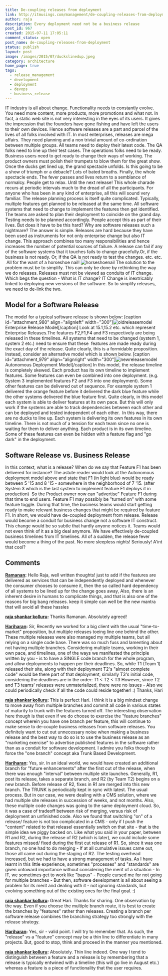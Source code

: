 ```yaml
---
title: De-coupling releases from deployment
link: http://itmusings.com/management/de-coupling-releases-from-deployment
author: raja
description: Every deployment need not be a business release
post_id: 967
created: 2015-07-11 17:05:11
comment_status: open
post_name: de-coupling-releases-from-deployment
status: publish
layout: post
image: /images/2015/07/duckslinedup.jpeg
category: architecture
home_page: true
tags:
  - release_management
  - development
  - deployment
  - devops
  - business_release
---
```



IT industry is all about change. Functionality needs to constantly evolve. You need more content, more products, more promotions and what not. In fact, a static web site is not very interesting in the eyes of its users. It gives the impression that the founders have gone fishing and have left the users to their own devices. Hence software releases are a part and parcel of the lives of all folks involved with IT. In most enterprises, releases are mega affairs. They need planning and a non trivial amount of co-ordination between multiple groups. All teams need to deploy their latest code. The QA folks need to line up their test cases. The operations folks need to be ready. Business users need to get ready to change their ways of working. The product owners must polish their trumpets to blow them for the great show. Once the ducks get lined up, the grand spectacle unfolds. Is this going to be a show of triumph or a debacle? Lots of bated breaths. Finally, the whole spectacle ends. The fever passes and lives return to a semblance of normalcy. People get to relax. Until the next release! This whole charade recurs at periodic intervals much to the dread of all the participants. For anyone who has been in any kind of enterprise, all this will sound very familiar. The release planning process is itself quite complicated. Typically, multiple features get planned to be released at the same time. All software systems that need to change to implement the features then get identified. The teams are asked to plan their deployment to coincide on the grand day. Testing needs to be planned accordingly. People accept this as part of their lives. But does it have to be this hard?  Why are software releases such a nightmare? The answer is simple. Releases are hard because they have been used as instruments for not only enterprise change but also IT change. This approach combines too many responsibilities and hence increases the number of potential sources of failure. A release can fail if any of the software systems that it touches fails to change gracefully.Or, if the business is not ready. Or, if the QA is not ready to test the changes. etc. etc.  All for the want of a horseshoe nail! ![horseshoenail](/images/2015/07/horseshoenail.jpeg) The solution to the problem must be to simplify. This can only be done by rethinking the way we do releases. Releases must not be viewed as conduits of IT change. Which begs the question - What is IT change? IT Change is inextricably linked to deploying new versions of the software. So to simplify releases, we need to de-link the two. 

## Model for a Software Release

The model for a typical software release is shown below: [caption id="attachment_980" align="alignleft" width="300"]![oldreleasemodel](/images/2015/07/oldreleasemodel3-300x288.png) Enterprise Release Model[/caption] Look at 15.1,15.2 etc. which represent Enterprise Releases.The features F2,F1,F4 and F3 respectively are being released in these timelines. All systems that need to be changed (system 1, system 2 etc.) need to ensure that these  features are made ready during the exact day of the release. Quite clearly, this is a formidable proposition. Instead, consider an alternative model which is shown below. [caption id="attachment_979" align="alignright" width="300"]![newreleasemodel](/images/2015/07/newreleasemodel1-300x259.png) Autonomous Deployment Model[/caption] In this model, the release timeline is completely skewed. Each product has its own timeline to implement features. Some features can even be combined into one deployment. (e.g. System 3 implemented features F2 and F3 into one deployment). Some other features can be delivered out of sequence. For example system 1 delivered the orange feature before it delivered the dark blue feature while the other systems delivered the blue feature first. Quite clearly, in this model each system is able to deliver features at its own pace. But this will only work if the systems are able to track dependencies between each other and can be deployed and tested independent of each other.  In this way, there are no ducks to line up. Each system is delivering its own features in its own timeline. There is not much of a tension for each team since no one is waiting for them to deliver anything. Each product is in its own timeline. Some of these features can even be hidden with a feature flag and "go dark" in the deployment. 

## Software Release vs. Business Release

In this context, what is a release? When do we say that Feature F1 has been delivered for instance? The astute reader would look at the Autonomous deployment model above and state that F1 (in light blue) would be ready between 5 '15 and 8 '15 - somewhere in the neighborhood of 7 '15. (after System 3 which is the last system to implement feature F1 deploys it in production)  So the Product owner now can "advertise" Feature F1 during that time to end users. Feature F1 may possibly be "turned on" with some feature toggle. During that time, the business teams would start getting ready to make relevant business changes that might be required by feature F1. In short, we would have de-coupled deployment from release. Release would become a conduit for business change not a software IT construct. This change would be so subtle that hardly anyone notices it. Teams would not even think of it as a big deal anymore. We have effectively de-coupled business timelines from IT timelines. All of a sudden, the release fever would become a thing of the past. No more sleepless nights! Seriously! A'int that cool?

## Comments

**[Ramanan](#3928 "2015-07-23 05:13:47"):** Hello Raja, well written thoughts! just to add if the features are delivered as services that can be independently deployed and whenever the consumer chooses to consume it, then the so called hard dependency of all systems to be lined up for the change goes away, Also, there is an inherent desire in humans to complicate things, and that is also one of the reasons for big bang releases. keep it simple can well be the new mantra that will avoid all these hassles

**[raja shankar kolluru](#3929 "2015-07-23 06:25:18"):** Thanks Ramanan. Absolutely agreed!

**[Hariharan](#4118 "2015-11-19 11:06:53"):** Sir, Recently we worked for a big client with the usual "time-to-market" proposition, but multiple releases toeing line one behind the other. These multiple releases were also managed my multiple teams, but all relying on a single code base. There was so much fuss and lamenting about not having multiple branches. Considering multiple teams, working in their own pace, and timelines, one of the ways we manifested the principle written by you - is to have a SINGLE code branch for the whole program, and allow deployments to happen per their deadlines. So, while T1 (Team 1) released their site, along with their deployment T2's "almost complete code" would be there part of that deployment, similarly T3's initial code, considering the deadlines are in the order: T1 < T2 < T3 However, since T2 and T3 teams' releases were unmaterialized, there were no issues - Also we could periodically check if all the code could reside together! :) Thanks, Hari

**[raja shankar kolluru](#4120 "2015-11-19 18:56:46"):** This is perfect Hari. I think it is a big mindset change to move away from multiple branches and commit all code in various states of maturity to trunk with the features turned off. The interesting observation here though is that even if we do choose to exercise the "feature branches" concept wherein you have one branch per feature, this will continue to make sense to de-couple business releases from software releases. You definitely want to cut out unnecessary noise when making a business release and the best way to do so is to use the business release as an "marketing exercise" to advertise published features in the software rather than as a conduit for software development. I admire you folks though to force the "one branch" concept aka Trunk Based Development.

**[Hariharan](#4121 "2015-11-20 03:08:07"):** Yes, sir. In an ideal world, we would have created an additional branch for "future enhancements" after the first cut of the release, when there was enough "interval" between multiple site launches. Generally, R1, post its release, takes a separate branch, and R2 (by Team T2) begins on a new branch. Before release of R2, fixes in R1 are merged into this new branch. The TRUNK is periodically kept in sync with latest. The usual process. But in our case, we were dealing with a CMS solution, where we had multiple site releases in succession of weeks, and not months. Also, these multiple code changes was going to the same deployment cloud. So, it was a case of tradeoff between risk of merging, versus risk of deployment an unfinished code. Also we found that switching "on" of a release/ feature is not too complicated in a CMS - only if I push the "content" related to that releaseI essentially switch on that site - that is the simple idea we piggy backed on. Like what you said in your paper, between R1 and R2, during the release of R2 (which is later), we could include some features missed/ fixed during the first cut release of R1. So, since it was one branch, no one had to do merging - If at all cumulative issues came out, those all came out during the staging of R2. The testing overhead increased, but we had to have a strong management of tasks. As I have learnt in this little experience, sometimes "processes" and "standards" are given untoward importance without considering the merit of a situation - In IT, we sometimes get to work like "bapus" - People cursed me for not going for multiple branches - But then, software development is all about seeing a problem for its merit and dealing with it - not ignoring standards, but evolving something out of the existing ones for the final goal. :)

**[raja shankar kolluru](#4122 "2015-11-20 05:15:04"):** Great Hari. Thanks for sharing. One observation by the way. Even if you choose the multiple branch route, it is best to create the branches by "features" rather than releases. Creating a branch per software release combines the branching strategy too strongly with the release strategy.

**[Hariharan](#4123 "2015-11-20 05:33:09"):** Yes, sir - valid point. I will try to remember that. As such, the "release" vs a "feature" concept may be a thin line to differentiate in many projects. But, good to stop, think and proceed in the manner you mentioned.

**[raja shankar kolluru](#4124 "2015-11-20 05:37:59"):** Absolutely. Thin line indeed. One way I tend to distinguish between a feature and a release is by remembering that a release is typically entwined with a timeline (this will go live in August etc.) whereas a feature is a piece of functionality that the user requires.

